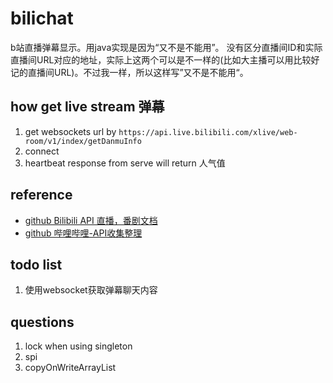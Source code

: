 # bilichat
b站直播弹幕显示。用java实现是因为“又不是不能用”。
没有区分直播间ID和实际直播间URL对应的地址，实际上这两个可以是不一样的(比如大主播可以用比较好记的直播间URL)。不过我一样，所以这样写”又不是不能用“。

## how get live stream 弹幕
1. get websockets url by `https://api.live.bilibili.com/xlive/web-room/v1/index/getDanmuInfo`
2. connect
3. heartbeat response from serve will return 人气值

## reference
* [github Bilibili API 直播，番剧文档](https://github.com/lovelyyoshino/Bilibili-Live-API)
* [github 哔哩哔哩-API收集整理](https://github.com/SocialSisterYi/bilibili-API-collect)

## todo list
1. 使用websocket获取弹幕聊天内容

## questions
1. lock when using singleton 
2. spi
3. copyOnWriteArrayList

